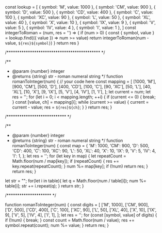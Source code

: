 const lookup = [
    { symbol: 'M', value: 1000 },
    { symbol: 'CM', value: 900 },
    { symbol: 'D', value: 500 },
    { symbol: 'CD', value: 400 },
    { symbol: 'C', value: 100 },
    { symbol: 'XC', value: 90 },
    { symbol: 'L', value: 50 },
    { symbol: 'XL', value: 40 },
    { symbol: 'X', value: 10 },
    { symbol: 'IX', value: 9 },
    { symbol: 'V', value: 5 },
    { symbol: 'IV', value: 4 },
    { symbol: 'I', value: 1 },
  ]
  const integerToRoman = (num, res = '') => {
    if (num > 0) {
      const { symbol, value } = lookup.find(({ value }) => num >= value)
      return integerToRoman(num - value, `${res}${symbol}`)
    }
    return res
  }
  

  /******************************************** */

  
/**
 * @param {number} integer
 * @returns {string} str - roman numeral string
 */
function romanToInteger(num) {
    // your code here
    const mapping = [
      [1000, 'M'],
      [900, 'CM'],
      [500, 'D'],
      [400, 'CD'],
      [100, 'C'],
      [90, 'XC'],
      [50, 'L'],
      [40, 'XL'],
      [10, 'X'],
      [9, 'IX'],
      [5, 'V'],
      [4, 'IV'],
      [1, 'I'],
    ];
    let current = num;
    let res = '';
    for (let i = 0; i < mapping.length; ++i) {
      if (current <= 0) {
        break;
      }
      const [value, ch] = mapping[i];
      while (current >= value) {
        current = current - value;
        res = `${res}${ch}`;
      }
    }
    return res;
  }
  


  /**************************** */

  /**
 * @param {number} integer
 * @returns {string} str - roman numeral string
 */
function romanToInteger(num) {
    const map = {
      'M': 1000,
      'CM': 900,
      'D': 500,
      'CD': 400,
      'C': 100,
      'XC': 90,
      'L': 50,
      'XL': 40,
      'X': 10,
      'IX': 9,
      'V': 5,
      'IV': 4,
      'I': 1,
    };
    let res = '';
    for (let key in map) {
      let repeatCount = Math.floor(num / map[key]);
      if (repeatCount) {
        res += key.repeat(repeatCount);
      }
      num %= map[key];
      if (!num) return res;
    }
    return res;
  }

  
  let str = "";
  for(let i in table){
    let q = Math.floor(num / table[i]);
    num %= table[i];
    str += i.repeat(q);
  }
  return str;
}

/********************* */

function romanToInteger(num) {
    const digits = [
      ['M', 1000],
      ['CM', 900],
      ['D', 500],
      ['CD', 400],
      ['C', 100],
      ['XC', 90],
      ['L', 50],
      ['XL', 40],
      ['X', 10],
      ['IX', 9],
      ['V', 5],
      ['IV', 4],
      ['I', 1],
    ];
    let res = '';
    for (const [symbol, value] of digits) {
      if (!num) {
        break;
      }
      const count = Math.floor(num / value);
      res += symbol.repeat(count);
      num %= value;
    }
    return res;
  }
  